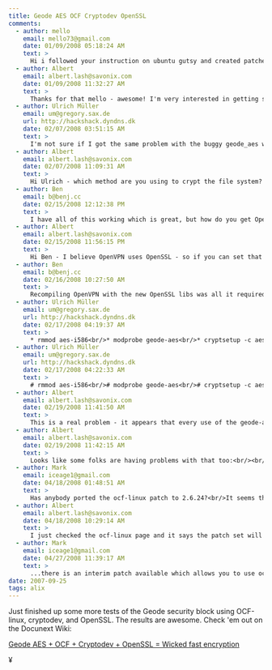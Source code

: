 ```yaml
---
title: Geode AES OCF Cryptodev OpenSSL
comments:
  - author: mello
    email: mello73@gmail.com
    date: 01/09/2008 05:18:24 AM
    text: >
      Hi i followed your instruction on ubuntu gutsy and created patched deb for:<br/>libssl0.9.8_0.9.8e-5ubuntu3.1_i386.deb<br/>linux-image-2.6.22-14-generic_2.6.22-14.46_i386.deb<br/>openssh-client_4.6p1-5build1_i386.deb<br/>openssh-server_4.6p1-5build1_i386.deb<br/><br/>with openssl all was fine but with ssh under heavy traffic i got "CORRUPTED MAC", too. (all was fine, but slow, if i removed geode_aes module)<br/>Googling around i found another person with the same problem (on different crypto hardware), and the problem was driver of crypto device not waiting when busy.<br/>So i searched on crypto list and found many submitted patch to geode_aes module, one in particular was interesting:<br/><a href="http://www.mail-archive.com/linux-crypto@vger.kernel.org/msg01214.html" rel="nofollow">http://www.mail-archive.com/linux-crypto@vger.kernel.org/msg01214.html</a><br/><br/>So i downloaded last source from git (be careful that you need the new aes.h under include/crypto/) and recompiled geode_aes (and geode_rng too).<br/>Now ALL WORKS!!!!
  - author: Albert
    email: albert.lash@savonix.com
    date: 01/09/2008 11:32:27 AM
    text: >
      Thanks for that mello - awesome! I'm very interested in getting ssh to work without that corrupted mac issue. I wrote into the list about it but the maintainer was about to go on vacation... glad to hear its been resolved.
  - author: Ulrich Müller
    email: um@gregory.sax.de
    url: http://hackshack.dyndns.dk
    date: 02/07/2008 03:51:15 AM
    text: >
      I'm not sure if I got the same problem with the buggy geode_aes while crypting the harddrive. Using geode_aes the filesystem gets crippled. I'm using Ubuntu 7.10. server on an alix1c board. May be I will give the patches a chance ...
  - author: Albert
    email: albert.lash@savonix.com
    date: 02/07/2008 11:09:31 AM
    text: >
      Hi Ulrich - which method are you using to crypt the file system? Luks? dm-crypt? I just setup an encrypted home for the first time with a Via C7, so I'll try out my ALIXC1 board and see if I have the same results as you.
  - author: Ben
    email: b@benj.cc
    date: 02/15/2008 12:12:38 PM
    text: >
      I have all of this working which is great, but how do you get OpenVPN to utilize cryptodev?
  - author: Albert
    email: albert.lash@savonix.com
    date: 02/15/2008 11:56:15 PM
    text: >
      Hi Ben - I believe OpenVPN uses OpenSSL - so if you can set that up to use cryptodev, openvpn should do the same. Are you using a C7?
  - author: Ben
    email: b@benj.cc
    date: 02/16/2008 10:27:50 AM
    text: >
      Recompiling OpenVPN with the new OpenSSL libs was all it required to get it to show up in OpenVPN's supported engines - however i'm seeing "cryptosoft: setkey failed -22 (crt_flags=0x200000)" when testing OpenVPN (when using aes-128), and i noticed the message also appears when doing the openssl test despite the noticeable speed increase during the test.  the difference is that OpenVPN temporarily locks the machine when that string appears in dmesg.
  - author: Ulrich Müller
    email: um@gregory.sax.de
    url: http://hackshack.dyndns.dk
    date: 02/17/2008 04:19:37 AM
    text: >
      * rmmod aes-i586<br/>* modprobe geode-aes<br/>* cryptsetup -c aes -s 128 -h sha256 luksFormat /dev/hda6<br/>* cryptsetup luksOpen /dev/hda6 cryptohome  -- I'm using luks<br/>* mkfs.ext3 /dev/mapper/cryptohome<br/>* mount /dev/mapper/cryptohome /home<br/>   Sometimes problemes already started here! Superblocks werde damaged right after the fs was created.<br/>* If I could mount, copying some larger files definitivly killed the fs.<br/><br/>I'm using Ubuntu 7.10
  - author: Ulrich Müller
    email: um@gregory.sax.de
    url: http://hackshack.dyndns.dk
    date: 02/17/2008 04:22:33 AM
    text: >
      # rmmod aes-i586<br/># modprobe geode-aes<br/># cryptsetup -c aes -s 128 -h sha256 luksFormat /dev/hda6<br/># cryptsetup luksOpen /dev/hda6 cryptohome<br/># mkfs.ext3 /dev/mapper/cryptohome<br/># mount /dev/mapper/cryptohome /home<br/><br/>Sometimes even mounting right after the mkfs didn't work because of a corrupted superblock. Copying several larger files kill the fs anyway.
  - author: Albert
    email: albert.lash@savonix.com
    date: 02/19/2008 11:41:50 AM
    text: >
      This is a real problem - it appears that every use of the geode-aes module results in problems. Its very hard to say where the problem lies, but my gut is pointing me towards OpenBSD so that I can try out their driver. I just pasted the man page here:<br/><br/><a href="http://www.docunext.com/wiki/Geode_LX_AES_Security_Block" rel="nofollow">http://www.docunext.com/wiki/Geode_LX_AES_Security_Block</a>
  - author: Albert
    email: albert.lash@savonix.com
    date: 02/19/2008 11:42:15 AM
    text: >
      Looks like some folks are having problems with that too:<br/><br/><a href="http://kerneltrap.org/mailarchive/openbsd-misc/2007/11/10/402146" rel="nofollow">http://kerneltrap.org/mailarchive/openbsd-misc/2007/11/10/402146</a>
  - author: Mark
    email: iceage1@gmail.com
    date: 04/18/2008 01:48:51 AM
    text: >
      Has anybody ported the ocf-linux patch to 2.6.24?<br/>It seems that there has been some recent refactoring work<br/>done in the scratchlist area (sg_page)
  - author: Albert
    email: albert.lash@savonix.com
    date: 04/18/2008 10:29:14 AM
    text: >
      I just checked the ocf-linux page and it says the patch set will work with most 2.4 and 2.6 kernels up to and include 2.4.34 and 2.6.23. Unless the website needs to be updated, looks like it hasn't happened yet.
  - author: Mark
    email: iceage1@gmail.com
    date: 04/27/2008 11:39:17 AM
    text: >
      ...there is an interim patch available which allows you to use ocf-linux on more recent kernels. Check the ocf-linux mailing list.
date: 2007-09-25
tags: alix
---
```

Just finished up some more tests of the Geode security block using OCF-linux, cryptodev, and OpenSSL. The results are awesome. Check 'em out on the Docunext Wiki:

<a href="http://www.docunext.com/wiki/My_Notes_on_Patching_2.6.22_with_OCF#The_Results">Geode AES + OCF + Cryptodev + OpenSSL = Wicked fast encryption</a>

¥

